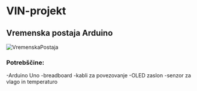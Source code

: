 # VIN-projekt
## Vremenska postaja Arduino

![VremenskaPostaja](https://user-images.githubusercontent.com/74730730/186911132-8326f49f-3ff8-4cf3-a9d4-1bf43012f3b5.jpg)


### Potrebščine:
-Arduino Uno
-breadboard
-kabli za povezovanje
-OLED zaslon
-senzor za vlago in temperaturo


